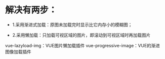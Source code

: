 # 解决有两步：

* 1.采用渐进式加载：原图未加载完时显示比它内存小的模糊图；

* 2.采用懒加载：只加载可视区域的图片，即滚动到可视区域时再加载图片

vue-lazyload-img：VUE图片懒加载插件
vue-progressive-image：VUE的渐进图像加载插件